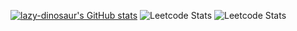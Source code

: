 

[![lazy-dinosaur's GitHub stats](https://github-readme-stats.vercel.app/api?username=lazy-dinosaur?count_private=true)](https://github.com/anuraghazra/github-readme-stats)
![Leetcode Stats](https://leetcard.jacoblin.cool/WowCole?ext=contest)
![Leetcode Stats](https://leetcard.jacoblin.cool/WowCole?ext=contest)

